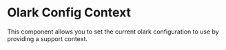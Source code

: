 # Olark Config Context

This component allows you to set the current olark configuration to use by providing a support context.

